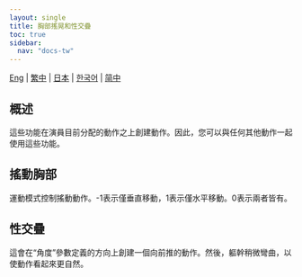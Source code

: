 ```yaml
---
layout: single
title: 胸部搖晃和性交疊
toc: true
sidebar:
  nav: "docs-tw"
---
```

[Eng](/dancexr/features/boob_shake_sex_overlay) | [繁中](/tw/dancexr/features/boob_shake_sex_overlay) | [日本](/jp/dancexr/features/boob_shake_sex_overlay) | [한국어](/kr/dancexr/features/boob_shake_sex_overlay) | [简中](/zh/dancexr/features/boob_shake_sex_overlay)


## 概述
這些功能在演員目前分配的動作之上創建動作。因此，您可以與任何其他動作一起使用這些功能。

## 搖動胸部
運動模式控制搖動動作。-1表示僅垂直移動，1表示僅水平移動。0表示兩者皆有。

## 性交疊
這會在“角度”參數定義的方向上創建一個向前推的動作。然後，軀幹稍微彎曲，以使動作看起來更自然。